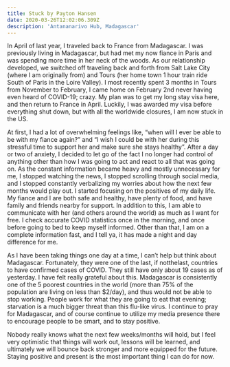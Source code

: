 ```yaml
---
title: Stuck by Payton Hansen
date: 2020-03-26T12:02:06.309Z
description: 'Antananarivo Hub, Madagascar'
---
```

In April of last year, I traveled back to France from Madagascar. I was previously living in Madagascar, but had met my now fiance in Paris and was spending more time in her neck of the woods. As our relationship developed, we switched off traveling back and forth from Salt Lake City (where I am originally from) and Tours (her home town 1 hour train ride South of Paris in the Loire Valley). I most recently spent 3 months in Tours from November to February, I came home on February 2nd never having even heard of COVID-19; crazy. My plan was to get my long stay visa here, and then return to France in April. Luckily, I was awarded my visa before everything shut down, but with all the worldwide closures, I am now stuck in the US.



At first, I had a lot of overwhelming feelings like, “when will I ever be able to be with my fiance again?” and “I wish I could be with her during this stressful time to support her and make sure she stays healthy”. After a day or two of anxiety, I decided to let go of the fact I no longer had control of anything other than how I was going to act and react to all that was going on. As the constant information became heavy and mostly unnecessary for me, I stopped watching the news, I stopped scrolling through social media, and I stopped constantly verbalizing my worries about how the next few months would play out. I started focusing on the positives of my daily life. My fiance and I are both safe and healthy, have plenty of food, and have family and friends nearby for support. In addition to this, I am able to communicate with her (and others around the world) as much as I want for free. I check accurate COVID statistics once in the morning, and once before going to bed to keep myself informed. Other than that, I am on a complete information fast, and I tell ya, it has made a night and day difference for me.



As I have been taking things one day at a time, I can’t help but think about Madagascar. Fortunately, they were one of the last, if notthelast, countries to have confirmed cases of COVID. They still have only about 19 cases as of yesterday. I have felt really grateful about this. Madagascar is consistently one of the 5 poorest countries in the world (more than 75% of the population are living on less than $2/day), and thus would not be able to stop working. People work for what they are going to eat that evening; starvation is a much bigger threat than this flu-like virus. I continue to pray for Madagascar, and of course continue to utilize my media presence there to encourage people to be smart, and to stay positive.



Nobody really knows what the next few weeks/months will hold, but I feel very optimistic that things will work out, lessons will be learned, and ultimately we will bounce back stronger and more equipped for the future. Staying positive and present is the most important thing I can do for now.
